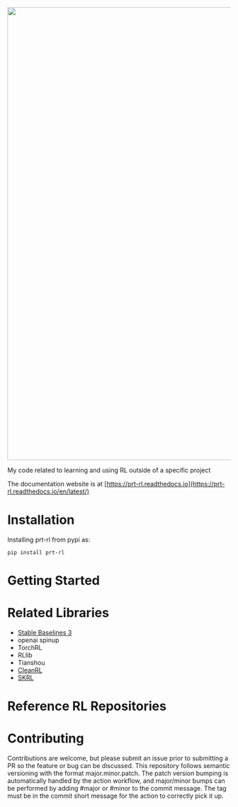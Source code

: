 <p align="center">
<picture>
<img src="docs/_static/prt-rl-logo-title.png" width="1024" style="max-width: 100%;">
</picture>
</p>

My code related to learning and using RL outside of a specific project

The documentation website is at [https://prt-rl.readthedocs.io](https://prt-rl.readthedocs.io/en/latest/)

# Installation
Installing prt-rl from pypi as:
```shell
pip install prt-rl
```

# Getting Started

# Related Libraries
* [Stable Baselines 3](https://stable-baselines3.readthedocs.io/en/master/index.html)
* openai spinup
* TorchRL
* RLlib
* Tianshou
* [CleanRL](https://docs.cleanrl.dev/)
* [SKRL](https://github.com/Toni-SM/skrl/tree/main)

# Reference RL Repositories



# Contributing
Contributions are welcome, but please submit an issue prior to submitting a PR so the feature or bug can be discussed. 
This repository follows semantic versioning with the format major.minor.patch. The patch version bumping is automatically handled by the action workflow, and major/minor bumps can be performed by adding #major or #minor to the commit message. The tag must be in the commit short message for the action to correctly pick it up.